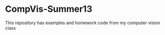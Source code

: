 CompVis-Summer13
================

This repository has examples and homework code from my computer vision class
